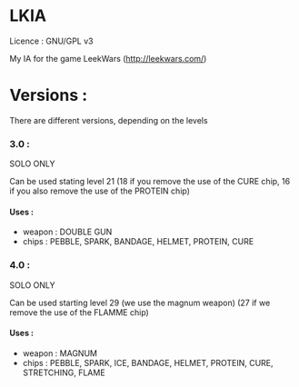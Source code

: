LKIA
====

Licence : GNU/GPL v3

My IA for the game LeekWars (http://leekwars.com/)

Versions :
==========

There are different versions, depending on the levels

### 3.0 :  

SOLO ONLY

Can be used stating level 21 (18 if you remove the use of the CURE chip, 16 if you also remove the use of the PROTEIN chip)

#### Uses :

 * weapon : DOUBLE GUN
 * chips : PEBBLE, SPARK, BANDAGE, HELMET, PROTEIN, CURE

### 4.0 : 

SOLO ONLY

Can be used starting level 29 (we use the magnum weapon) (27 if we remove the use of the FLAMME chip)

#### Uses :

 * weapon : MAGNUM
 * chips : PEBBLE, SPARK, ICE, BANDAGE, HELMET, PROTEIN, CURE, STRETCHING, FLAME

